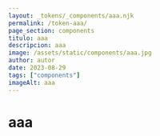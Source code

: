```yaml
---
layout: _tokens/_components/aaa.njk
permalink: /token-aaa/
page_section: components
titulo: aaa
descripcion: aaa
image: /assets/static/components/aaa.jpg
author: autor
date: 2023-08-29 
tags: ["components"]
imageAlt: aaa
---
```

# aaa

